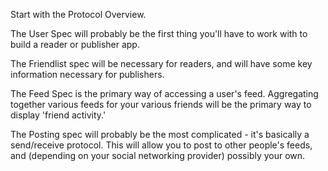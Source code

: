 Start with the Protocol Overview.

The User Spec will probably be the first thing you'll have to work with to build a reader or publisher app.

The Friendlist spec will be necessary for readers, and will have some key information necessary for publishers.

The Feed Spec is the primary way of accessing a user's feed. Aggregating together various feeds for your various friends will be the primary way to display 'friend activity.'

The Posting spec will probably be the most complicated - it's basically a send/receive protocol. This will allow you to post to other people's feeds, and (depending on your social networking provider) possibly your own.